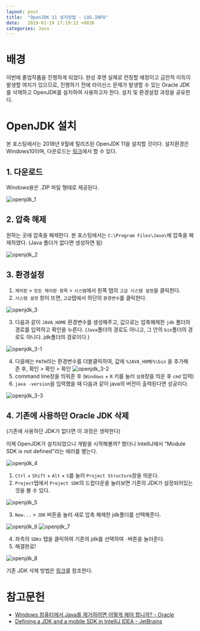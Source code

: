 ```yaml
---
layout: post
title:  "OpenJDK 11 설치방법 - LOG.INFO"
date:   2019-01-19 17:19:22 +0830
categories: Java
---
```


# 배경

이번에 졸업작품을 진행하게 되었다. 완성 후엔 실제로 런칭할 예정이고 금전적 이득이 발생할 여지가 있으므로, 진행하기 전에 라이선스 문제가 발생할 수 있는 Oracle JDK를 삭제하고 OpenJDK를 설치하여 사용하고자 한다. 설치 및 환경설정 과정을 공유한다.

# OpenJDK 설치

본 포스팅에서는 2018년 9월에 릴리즈된 OpenJDK 11을 설치할 것이다. 설치환경은 Windows10이며, 다운로드는 [링크](https://jdk.java.net/11/)에서 할 수 있다.

## 1. 다운로드

Windows용은 .ZIP 파일 형태로 제공된다.

![openjdk_1](/assets/images/openjdk_1.PNG)

## 2. 압축 해제

원하는 곳에 압축을 해제한다. 본 포스팅에서는 `C:\Program Files\Java\`에 압축을 해제하였다. (Java 폴더가 없다면 생성하면 됨)

![openjdk_2](/assets/images/openjdk_2.PNG)

## 3. 환경설정

1. `제어판` > `모든 제어판 항목` > `시스템`에서 왼쪽 탭의 `고급 시스템 설정`을 클릭한다.
2. `시스템 설정` 창이 뜨면, `고급`탭에서 하단의 `환경변수`를 클릭한다.

![openjdk_3](/assets/images/openjdk_3.PNG)

3. 다음과 같이 `JAVA_HOME` 환경변수를 생성해주고, 값으로는 압축해제한 `jdk` 폴더의 경로를 입력하고 확인을 누른다. (`Java`폴더의 경로도 아니고, 그 안의 `bin`폴더의 경로도 아니다. jdk폴더의 경로이다.)

![openjdk_3-1](/assets/images/openjdk_3_1.PNG)

4. 다음에는 `PATH`라는 환경변수를 더블클릭하여, 값에 `%JAVA_HOME%\bin` 을 추가해 준 후, 확인 > 확인 > 확인
![openjdk_3-2](/assets/images/openjdk_3_2.PNG)
5. command line창을 띄워준 후 (`Windows` + `R` 키를 눌러 `실행`창을 띄운 후 `cmd` 입력)
6. `java -version`을 입력했을 때 다음과 같이 java의 버전이 출력된다면 성공이다.
 
![openjdk_3-3](/assets/images/openjdk_3_3.PNG)

## 4. 기존에 사용하던 Oracle JDK 삭제

(기존에 사용하던 JDK가 없다면 이 과정은 생략한다)

이제 OpenJDK가 설치되었으니 개발을 시작해볼까? 했더니 IntelliJ에서 "Module SDK is not defined"라는 에러를 뱉는다.

![openjdk_4](/assets/images/openjdk_4.PNG)

1. `Ctrl` + `Shift` + `Alt` + `S`를 눌러 `Project Structure`창을 띄운다.
2. `Project`탭에서 `Project SDK`의 드랍다운을 눌러보면 기존의 JDK가 설정되어있는 것을 볼 수 있다.
   
![openjdk_5](/assets/images/openjdk_5.PNG)

3. `New...` > `JDK` 버튼을 눌러 새로 압축 해제한 jdk폴더를 선택해준다.
   
![openjdk_6](/assets/images/openjdk_6.PNG)
![openjdk_7](/assets/images/openjdk_7.PNG)

4. 좌측의 `SDKs` 탭을 클릭하여 기존의 jdk를 선택하여 `-`버튼을 눌러준다.
5. 해결완료!

![openjdk_8](/assets/images/openjdk_8.PNG)

기존 JDK 삭제 방법은 [링크](https://www.java.com/ko/download/help/uninstall_java.xml)를 참조한다.

# 참고문헌

- [Windows 컴퓨터에서 Java를 제거하려면 어떻게 해야 합니까? - Oracle](https://www.java.com/ko/download/help/uninstall_java.xml)
- [Defining a JDK and a mobile SDK in IntelliJ IDEA - JetBrains](https://www.jetbrains.com/help/idea/configuring-mobile-java-sdk.html)